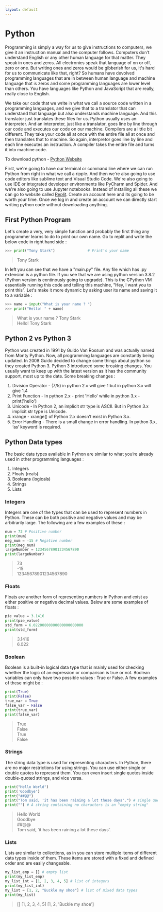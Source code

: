 ```yaml
---
layout: default
---
```


# Python

Programming is simply a way for us to give instructions to computers, we give it an instruction manual and the computer follows. Computers don't understand English or any other human language for that matter. They speak in ones and zeros. All electronics speak that language of on or off, zero or one. But writing ones and zeros would be gibberish for us, it's hard for us to communicate like that, right? So humans have devolved programming languages that are in between human language and machine language that is zeros and some programming languages are lower level than others. You have languages like Python and JavaScript that are really, really close to English.

We take our code that we write in what we call a source code written in a programming languages, and we give that to a translator that can understand that language but also understands machine language. And this translator just translates these files for us. Python usually uses an interpreter. And an interpreter, just like a translator, goes line by line through our code and executes our code on our machine. Compilers are a little bit different. They take your code all at once with the entire file all at once and then translates that to machine. So again, interpretor goes line by line and each line executes an instruction. A compiler takes the entire file and turns it into machine code.

To download python - [Python Website](https://python.org)

First, we're going to have our terminal or command line where we can run Python from right in what we call a ripple. And then we're also going to use code editors like sublime text and Visual Studio Code. We're also going to use IDE or integrated developer environments like PyCharm and Spider. And we're also going to use Jupyter notebooks. Instead of installing all these we can go to website called [Replit](https://replit.com/). Create an account here and its going to be worth your time. Once we log in and create an account we can directly start writing python code without downloading anything.

## First Python Program

Let's create a very, very simple function and probably the first thing any programmer learns to do to print our own name. Go to replit and write the below code in right hand side :

```python
>>> print("Tony Stark")               # Print's your name
```
> Tony Stark

In left you can see that we have a "main.py" file. Any file which has .py extension is a python file. If you see that we are using python version 3.8.2 (Python version is continously going to upgrade). This is the CPython VM essentially running this code and telling this machine, "Hey, I want you to print this". Let's make it more dynamic by asking user its name and saving it to a variable :

```python
>>> name = input("What is your name ? ")
>>> print("Hello! " + name)
```
> What is your name ? Tony Stark <br>
> Hello! Tony Stark

## Python 2 vs Python 3

Python was created in 1991 by Guido Van Rossum and was actually named from Monty Python. Now, all programming languages are constantly being updated. In 2008 Guido decided to change some things about python so they created Python 3. Python 3 introduced some breaking changes. You usually want to keep up with the latest version as it has the community support, most up to the date. Some breaking changes :

1. Division Operator - (7/5) in python 2.x will give 1 but in python 3.x will give 1.4
2. Print Function - In python 2.x - print 'Hello' while in python 3.x - print('hello')
3. Unicode - In Python 2, an implicit str type is ASCII. But in Python 3.x implicit str type is Unicode. 
4. xrange - xrange() of Python 2.x doesn’t exist in Python 3.x.
5. Error Handling - There is a small change in error handling. In python 3.x, ‘as’ keyword is required. 

## Python Data types

The basic data types available in Python are similar to what you’re already used in other programming languages :

1. Integers
2. Floats (reals)
3. Booleans (logicals)
4. Strings
5. Lists

### Integers

Integers are one of the types that can be used to represent numbers in Python. These can be both positive and negative values and may be arbitrarily large. The following are a few examples of these :

```python
num = 73 # Positive number
print(num) 
neg_num = -15 # Negative number
print(neg_num)
largeNumber = 12345678901234567890 
print(largeNumber) 
```
> 73<br>
> -15<br>
> 12345678901234567890

### Floats

Floats are another form of representing numbers in Python and exist as either positive or negative decimal values. Below are some examples of floats :

```python
pie_value = 3.1416
print(pie_value)
std_form = 6.02200000000000000000000
print(std_form) 
```
> 3.1416<br>
> 6.022

### Boolean

Boolean is a built-in logical data type that is mainly used for checking whether the logic of an expression or comparison is true or not. Boolean variables can only have two possible values : True or False. A few examples of these might be :

```python
print(True)
print(False)
true_var = True
false_var = False
print(true_var)
print(false_var)
```
> True<br>
> False<br>
> True<br>
> False

### Strings

The string data type is used for representing characters. In Python, there are no major restrictions for using strings. You can use either single or double quotes to represent them. You can even insert single quotes inside double-quoted strings, and vice versa.

```python
print("Hello World")
print('Goodbye')
print("##@@")
print("Tom said, 'it has been raining a lot these days'.") # single quotes inside doubly-quoted strings
print("") # A string containing no characters is an "empty string"
```
> Hello World<br>
> Goodbye<br>
> ##@@<br>
> Tom said, 'it has been raining a lot these days'.

### Lists

Lists are similar to collections, as in you can store multiple items of different data types inside of them. These items are stored with a fixed and defined order and are easily changeable.

```python
my_list_emp = [] # empty list
print(my_list_emp)
my_list_int = [1, 2, 3, 4, 5] # list of integers
print(my_list_int)
my_list = [1, 2, "Buckle my shoe"] # list of mixed data types
print(my_list)
```
> []
> [1, 2, 3, 4, 5]
> [1, 2, 'Buckle my shoe']